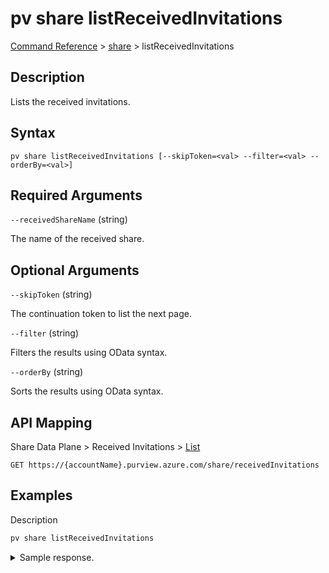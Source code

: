 # pv share listReceivedInvitations

[Command Reference](../../../README.md#command-reference) > [share](./main.md) >  listReceivedInvitations

## Description

Lists the received invitations.

## Syntax

```
pv share listReceivedInvitations [--skipToken=<val> --filter=<val> --orderBy=<val>]
```

## Required Arguments

`--receivedShareName` (string)

The name of the received share.

## Optional Arguments

`--skipToken` (string)

The continuation token to list the next page.

`--filter` (string)

Filters the results using OData syntax.

`--orderBy` (string)

Sorts the results using OData syntax.

## API Mapping

Share Data Plane > Received Invitations > [List](https://docs.microsoft.com/en-us/rest/api/purview/sharedataplane/received-invitations/list)
```
GET https://{accountName}.purview.azure.com/share/receivedInvitations
```

## Examples

Description
```powershell
pv share listReceivedInvitations
```


<details><summary>Sample response.</summary>
<p>

```json
{
   "value":[
      {
         "id":"/receivedInvitations/0acdde01-bdbd-49e1-b3d8-275d62b9b9bc",
         "invitationKind":"User",
         "name":"0acdde01-bdbd-49e1-b3d8-275d62b9b9bc",
         "properties":{
            "description":"This is a description.",
            "invitationStatus":"Pending",
            "location":"northeurope",
            "receiverEmail":"tarifat@microsoft.com",
            "receiverName":null,
            "receiverTenantName":null,
            "senderEmail":"tarifat@microsoft.com",
            "senderName":"Taygan Rifat",
            "senderTenantName":"Microsoft",
            "sentAt":"2022-09-02T13:38:29.3185176Z",
            "sentShareName":"NewShare",
            "shareKind":"InPlace",
            "targetEmail":"tarifat@microsoft.com"
         },
         "type":"receivedInvitations"
      }
   ]
}
```
</p>
</details>
